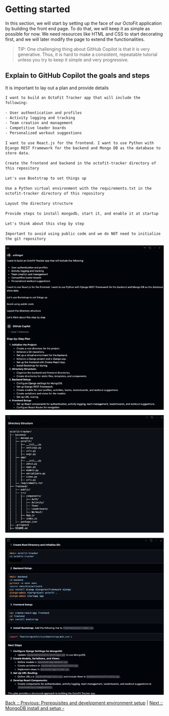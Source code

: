 # Getting started 

In this section, we will start by setting up the face of our OctoFit application by building the front end page. To do that, we will keep it as simple as possible for now. We need resources like HTML and CSS to start decorating first, and we will later modify the page to extend the functionalities.

> TIP: One challenging thing about GitHub Copilot is that it is very generative. Thus, it is hard to make a consistent, repeatable tutorial unless you try to keep it simple and very progressive.

## Explain to GitHub Copilot the goals and steps

It is important to lay out a plan and provide details 

```text
I want to build an OctoFit Tracker app that will include the following:

- User authentication and profiles 
- Activity logging and tracking 
- Team creation and management
- Competitive leader boards
- Personalized workout suggestions 

I want to use React.js for the frontend. I want to use Python with Django REST Framework for the backend and Mongo DB as the database to store data.

Create the frontend and backend in the octofit-tracker directory of this repository

Let's use Bootstrap to set things up

Use a Python virtual environment with the requirements.txt in the octofit-tracker directory of this repository

Layout the directory structure

Provide steps to install mongodb, start it, and enable it at startup

Let's think about this step by step

Important to avoid using public code and we do NOT need to initialize the git repository
```

![project plan](./3_1_AskCopilotProjectCreation.png)

![directory structure](./3_2_CopilotDirectoryStructure.png)

![octofit-tracker app setup](./3_3_OctFit-Tracker-Setup.png)

[Back :: Previous: Prerequisites and development environment setup](../2_Prerequisites) | [Next :: MongoDB install and setup - ](../4_MongoDBInstallSetup)
